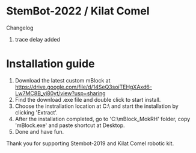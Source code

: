 # StemBot-2022 / Kilat Comel
Changelog
1. trace delay added

# Installation guide
1. Download the latest custom mBlock at https://drive.google.com/file/d/14SeQ3soiTEHgXAxd6-Lw7MC8B_yi80yt/view?usp=sharing
2. Find the download .exe file and double click to start install.
3. Choose the instrallation location at C:\ and start the installation by clicking 'Extract'. 
4. After the installation completed, go to 'C:\mBlock_MokRH' folder, copy 'mBlock.exe' and paste shortcut at Desktop.
5. Done and have fun.

Thank you for supporting Stembot-2019 and Kilat Comel robotic kit.
